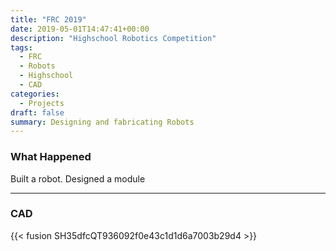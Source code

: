 ```yaml
---
title: "FRC 2019"
date: 2019-05-01T14:47:41+00:00
description: "Highschool Robotics Competition"
tags:
  - FRC 
  - Robots
  - Highschool
  - CAD
categories:
  - Projects
draft: false
summary: Designing and fabricating Robots
---
```

### What Happened
Built a robot. Designed a module

---
### CAD

{{< fusion SH35dfcQT936092f0e43c1d1d6a7003b29d4 >}}
